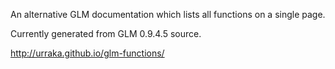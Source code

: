An alternative GLM documentation which lists all functions on a single page.

Currently generated from GLM 0.9.4.5 source.

http://urraka.github.io/glm-functions/

